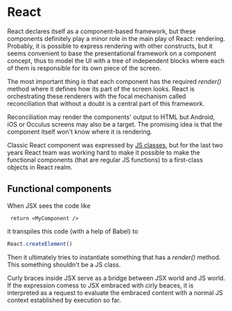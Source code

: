# React

React declares itself as a component-based framework, but these components definitely play a minor role in the main play of React: rendering. Probably, it is possible to express rendering with other constructs, but it seems convenient to base the presentational framework on a component concept, thus to model the UI with a tree of independent blocks where each of them is responsible for its own piece of the screen. 

The most important thing is that each component has the required <i>render()</i> method where it defines how its part of the screen looks. React is orchestrating these renderers with the focal mechanism called reconciliation that without a doubt is a central part of this framework. 

Reconciliation may render the components' output to HTML but Android, iOS or Occulus screens may also be a target. The promising idea is that the component itself won't know where it is rendering.

Classic React component was expressed by [JS classes](https://github.com/olegkleiman/crib/blob/master/session10/classes/readme.md), but for the last two years React team was working hard to make it possible to make the functional components (that are regular JS functions) to a first-class objects in React realm.

## Functional components
When JSX sees the code like 
``` JSX
 return <MyComponent />
```
it transpiles this code (with a help of Babel) to 
``` js
React.createElement()
```

Then it ultimately tries to instantiate something that has a <i>render()</i> method. This something shouldn't be a JS class.
 
Curly braces inside JSX serve as a bridge between JSX world and JS world. If the expression comess to JSX embraced with cirly beaces, it is interpreted as a request to evaluate the embraced content with a normal JS context established by execution so far.
